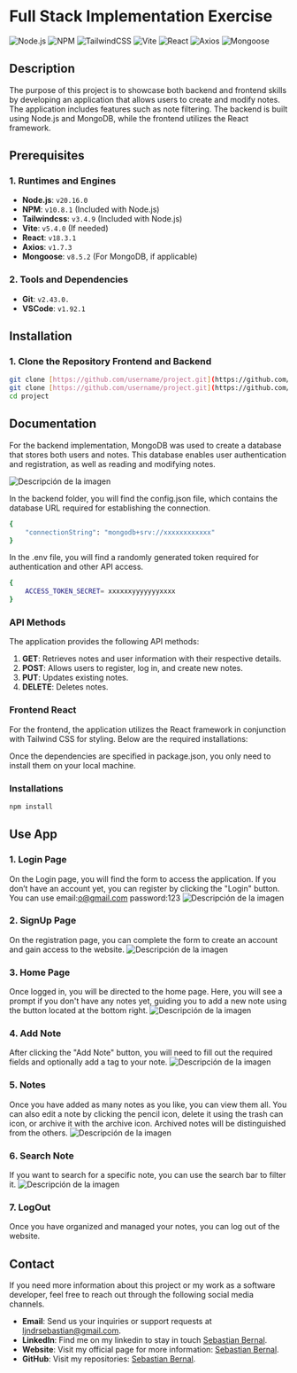 # **Full Stack Implementation Exercise**
![Node.js](https://img.shields.io/badge/Node.js-v20.16.0-brightgreen?logo=node.js&logoColor=white)
![NPM](https://img.shields.io/badge/NPM-v10.8.1-cb3837?logo=npm&logoColor=white)
![TailwindCSS](https://img.shields.io/badge/TailwindCSS-v3.4.9-38b2ac?logo=tailwindcss&logoColor=white)
![Vite](https://img.shields.io/badge/Vite-v5.4.0-646cff?logo=vite&logoColor=white)
![React](https://img.shields.io/badge/React-v18.3.1-61dafb?logo=react&logoColor=black)
![Axios](https://img.shields.io/badge/Axios-v1.7.3-5a29e3?logo=axios&logoColor=white)
![Mongoose](https://img.shields.io/badge/Mongoose-v8.5.2-880000?logo=mongoose&logoColor=white)



## **Description**
The purpose of this project is to showcase both backend and frontend skills by developing an application that allows users to create and modify notes. The application includes features such as note filtering. The backend is built using Node.js and MongoDB, while the frontend utilizes the React framework.

## **Prerequisites**

### **1. Runtimes and Engines**
- **Node.js**: `v20.16.0`
- **NPM**: `v10.8.1` (Included with Node.js)
- **Tailwindcss**: `v3.4.9` (Included with Node.js)
- **Vite**: `v5.4.0` (If needed)
- **React**: `v18.3.1`
- **Axios**: `v1.7.3`
- **Mongoose**: `v8.5.2` (For MongoDB, if applicable)

### **2. Tools and Dependencies**
- **Git**: `v2.43.0.`
- **VSCode**: `v1.92.1`


## **Installation**

### **1. Clone the Repository Frontend and Backend**
```bash
git clone [https://github.com/username/project.git](https://github.com/sebastianbernalc/Notes-App.-Frontend)
git clone [https://github.com/username/project.git](https://github.com/sebastianbernalc/Notes_App_Backend)
cd project
```


## **Documentation**
For the backend implementation, MongoDB was used to create a database that stores both users and notes. This database enables user authentication and registration, as well as reading and modifying notes.

![Descripción de la imagen](./src/assets/Images_readme/MongoDB.png)

In the backend folder, you will find the config.json file, which contains the database URL required for establishing the connection.

```bash
{
    "connectionString": "mongodb+srv://xxxxxxxxxxxx"
}
```

In the .env file, you will find a randomly generated token required for authentication and other API access.

```bash
{
    ACCESS_TOKEN_SECRET= xxxxxxyyyyyyyxxxx
}
```

### API Methods

The application provides the following API methods:

1. **GET**: Retrieves notes and user information with their respective details.
2. **POST**: Allows users to register, log in, and create new notes.
3. **PUT**: Updates existing notes.
4. **DELETE**: Deletes notes.


### Frontend React
For the frontend, the application utilizes the React framework in conjunction with Tailwind CSS for styling. Below are the required installations:

Once the dependencies are specified in package.json, you only need to install them on your local machine.

### **Installations**
```bash
npm install
```

## Use App

### **1. Login Page**
On the Login page, you will find the form to access the application. If you don’t have an account yet, you can register by clicking the "Login" button.
You can use email:o@gmail.com password:123
![Descripción de la imagen](./src/assets/Images_readme/login.png)

### **2. SignUp Page**
On the registration page, you can complete the form to create an account and gain access to the website.
![Descripción de la imagen](./src/assets/Images_readme/Signup.png)

### **3. Home Page**
Once logged in, you will be directed to the home page. Here, you will see a prompt if you don't have any notes yet, guiding you to add a new note using the button located at the bottom right.
![Descripción de la imagen](./src/assets/Images_readme/Home.png)

### **4. Add Note**
After clicking the "Add Note" button, you will need to fill out the required fields and optionally add a tag to your note.
![Descripción de la imagen](./src/assets/Images_readme/Modal.png)

### **5. Notes**
Once you have added as many notes as you like, you can view them all. You can also edit a note by clicking the pencil icon, delete it using the trash can icon, or archive it with the archive icon. Archived notes will be distinguished from the others.
![Descripción de la imagen](./src/assets/Images_readme/archive.png)

### **6. Search Note**
If you want to search for a specific note, you can use the search bar to filter it.
![Descripción de la imagen](./src/assets/Images_readme/Search.png)

### **7. LogOut**
Once you have organized and managed your notes, you can log out of the website.


## Contact

If you need more information about this project or my work as a software developer, feel free to reach out through the following social media channels.
- **Email**: Send us your inquiries or support requests at [ljndrsebastian@gmail.com](mailto:ljndrsebastian@gmail.com).
- **LinkedIn**: Find me on my linkedin to stay in touch [Sebastian Bernal](https://www.linkedin.com/in/sebastian-bernal-096569253/).
- **Website**: Visit my official page for more information: [Sebastian Bernal](https://app-briefcase-astro.vercel.app/).
- **GitHub**: Visit my repositories: [Sebastian Bernal](https://github.com/sebastianbernalc).





